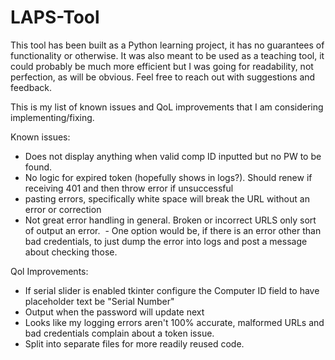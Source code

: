 # LAPS-Tool


This tool has been built as a Python learning project, it has no guarantees of functionality or otherwise. It was also meant to be used as a teaching tool, it could probably be much more efficient but I was going for readability, not perfection, as will be obvious. Feel free to reach out with suggestions and feedback.

This is my list of known issues and QoL improvements that I am considering implementing/fixing.

Known issues:
* Does not display anything when valid comp ID inputted but no PW to be found.
* No logic for expired token (hopefully shows in logs?). Should renew if receiving 401 and then throw error if unsuccessful
* pasting errors, specifically white space will break the URL without an error or correction
* Not great error handling in general. Broken or incorrect URLS only sort of output an error.
 - One option would be, if there is an error other than bad credentials, to just dump the error into logs and post a message about checking those.

Qol Improvements:
* If serial slider is enabled tkinter configure the Computer ID field to have placeholder text be "Serial Number"
* Output when the password will update next
* Looks like my logging errors aren't 100% accurate, malformed URLs and bad credentials complain about a token issue.
* Split into separate files for more readily reused code.
